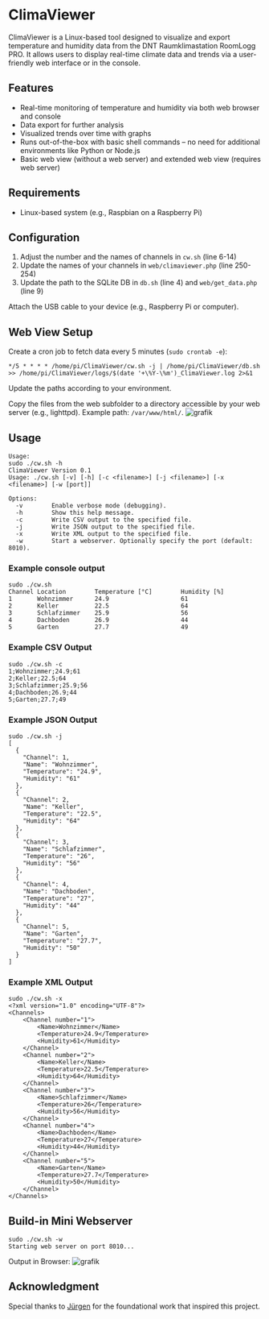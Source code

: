 # ClimaViewer

ClimaViewer is a Linux-based tool designed to visualize and export temperature and humidity data from the DNT Raumklimastation RoomLogg PRO. It allows users to display real-time climate data and trends via a user-friendly web interface or in the console.

## Features
* Real-time monitoring of temperature and humidity via both web browser and console
* Data export for further analysis
* Visualized trends over time with graphs
* Runs out-of-the-box with basic shell commands – no need for additional environments like Python or Node.js
* Basic web view (without a web server) and extended web view (requires web server)

## Requirements
* Linux-based system (e.g., Raspbian on a Raspberry Pi)

## Configuration
1) Adjust the number and the names of channels in `cw.sh` (line 6-14)
2) Update the names of your channels in `web/climaviewer.php` (line 250-254)
3) Update the path to the SQLite DB in `db.sh` (line 4) and `web/get_data.php` (line 9)

Attach the USB cable to your device (e.g., Raspberry Pi or computer).

## Web View Setup
Create a cron job to fetch data every 5 minutes (`sudo crontab -e`):

```
*/5 * * * * /home/pi/ClimaViewer/cw.sh -j | /home/pi/ClimaViewer/db.sh >> /home/pi/ClimaViewer/logs/$(date '+\%Y-\%m')_ClimaViewer.log 2>&1
```
Update the paths according to your environment.

Copy the files from the web subfolder to a directory accessible by your web server (e.g., lighttpd). Example path: `/var/www/html/`.
![grafik](https://github.com/user-attachments/assets/a090c133-d87d-499c-afda-903b78d1f84a)

## Usage

```
Usage:
sudo ./cw.sh -h
ClimaViewer Version 0.1
Usage: ./cw.sh [-v] [-h] [-c <filename>] [-j <filename>] [-x <filename>] [-w [port]]

Options:
  -v        Enable verbose mode (debugging).
  -h        Show this help message.
  -c        Write CSV output to the specified file.
  -j        Write JSON output to the specified file.
  -x        Write XML output to the specified file.
  -w        Start a webserver. Optionally specify the port (default: 8010).
```
### Example console output
```
sudo ./cw.sh
Channel Location        Temperature [°C]        Humidity [%]
1       Wohnzimmer      24.9                    61
2       Keller          22.5                    64
3       Schlafzimmer    25.9                    56
4       Dachboden       26.9                    44
5       Garten          27.7                    49
```

### Example CSV Output
```
sudo ./cw.sh -c
1;Wohnzimmer;24.9;61
2;Keller;22.5;64
3;Schlafzimmer;25.9;56
4;Dachboden;26.9;44
5;Garten;27.7;49
```

### Example JSON Output
```
sudo ./cw.sh -j
[
  {
    "Channel": 1,
    "Name": "Wohnzimmer",
    "Temperature": "24.9",
    "Humidity": "61"
  },
  {
    "Channel": 2,
    "Name": "Keller",
    "Temperature": "22.5",
    "Humidity": "64"
  },
  {
    "Channel": 3,
    "Name": "Schlafzimmer",
    "Temperature": "26",
    "Humidity": "56"
  },
  {
    "Channel": 4,
    "Name": "Dachboden",
    "Temperature": "27",
    "Humidity": "44"
  },
  {
    "Channel": 5,
    "Name": "Garten",
    "Temperature": "27.7",
    "Humidity": "50"
  }
]
```

### Example XML Output
```
sudo ./cw.sh -x
<?xml version="1.0" encoding="UTF-8"?>
<Channels>
	<Channel number="1">
		<Name>Wohnzimmer</Name>
		<Temperature>24.9</Temperature>
		<Humidity>61</Humidity>
	</Channel>
	<Channel number="2">
		<Name>Keller</Name>
		<Temperature>22.5</Temperature>
		<Humidity>64</Humidity>
	</Channel>
	<Channel number="3">
		<Name>Schlafzimmer</Name>
		<Temperature>26</Temperature>
		<Humidity>56</Humidity>
	</Channel>
	<Channel number="4">
		<Name>Dachboden</Name>
		<Temperature>27</Temperature>
		<Humidity>44</Humidity>
	</Channel>
	<Channel number="5">
		<Name>Garten</Name>
		<Temperature>27.7</Temperature>
		<Humidity>50</Humidity>
	</Channel>
</Channels>
```
  
## Build-in Mini Webserver
```
sudo ./cw.sh -w
Starting web server on port 8010...
```
Output in Browser:
![grafik](https://github.com/user-attachments/assets/94c69249-af74-47de-9cc0-3b5b945a613b)

## Acknowledgment
Special thanks to [Jürgen](https://github.com/juergen-rocks/raumklima) for the foundational work that inspired this project.
